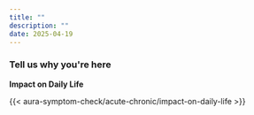 ```yaml
---
title: ""
description: ""
date: 2025-04-19
---
```


### Tell us why you're here 


**Impact on Daily Life**

<link rel="stylesheet" href="/css/symptom-check.css">



{{< aura-symptom-check/acute-chronic/impact-on-daily-life >}}

<script src="/js/aura-symptom-check/acute-chronic/impact-on-daily-life.js"></script>
